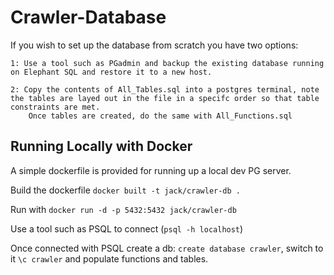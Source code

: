 # Crawler-Database


If you wish to set up the database from scratch you have two options:

    1: Use a tool such as PGadmin and backup the existing database running on Elephant SQL and restore it to a new host.
    
    2: Copy the contents of All_Tables.sql into a postgres terminal, note the tables are layed out in the file in a specifc order so that table constraints are met.
        Once tables are created, do the same with All_Functions.sql
        
## Running Locally with Docker

A simple dockerfile is provided for running up a local dev PG server. 

Build the dockerfile `docker built -t jack/crawler-db .`

Run with `docker run -d -p 5432:5432 jack/crawler-db`

Use a tool such as PSQL to connect (`psql -h localhost`)

Once connected with PSQL create a db: `create database crawler`, switch to it `\c crawler` and populate functions and tables.
